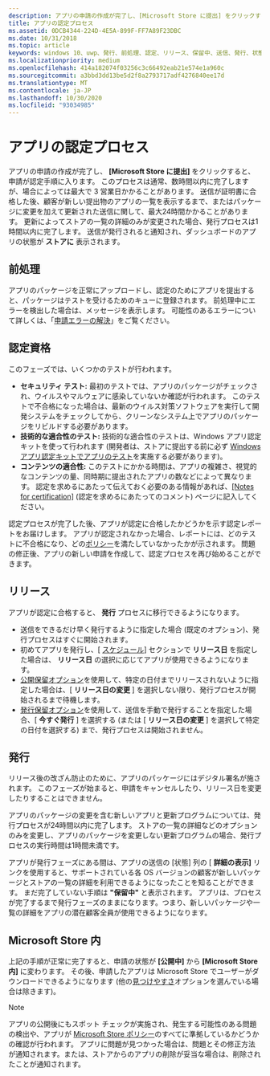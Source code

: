 ```yaml
---
description: アプリの申請の作成が完了し、[Microsoft Store に提出] をクリックすると、申請が認定手順に入ります。
title: アプリの認定プロセス
ms.assetid: 0DCB4344-224D-4E5A-899F-FF7A89F23DBC
ms.date: 10/31/2018
ms.topic: article
keywords: windows 10、uwp、発行、前処理、認定、リリース、保留中、送信、発行、状態、時間
ms.localizationpriority: medium
ms.openlocfilehash: 414a182074f03256c3c66492eab21e574e1a960c
ms.sourcegitcommit: a3bbd3dd13be5d2f8a2793717adf4276840ee17d
ms.translationtype: MT
ms.contentlocale: ja-JP
ms.lasthandoff: 10/30/2020
ms.locfileid: "93034985"
---
```

# <a name="the-app-certification-process"></a>アプリの認定プロセス

アプリの申請の作成が完了し、 **[Microsoft Store に提出]** をクリックすると、申請が認定手順に入ります。 このプロセスは通常、数時間以内に完了しますが、場合によっては最大で 3 営業日かかることがあります。 送信が証明書に合格した後、顧客が新しい提出物のアプリの一覧を表示するまで、またはパッケージに変更を加えて更新された送信に関して、最大24時間かかることがあります。 更新によってストアの一覧の詳細のみが変更された場合、発行プロセスは1時間以内に完了します。  送信が発行されると通知され、ダッシュボードのアプリの状態が **ストアに** 表示されます。

## <a name="preprocessing"></a>前処理

アプリのパッケージを正常にアップロードし、認定のためにアプリを提出すると、パッケージはテストを受けるためのキューに登録されます。 前処理中にエラーを検出した場合は、メッセージを表示します。 可能性のあるエラーについて詳しくは、「[申請エラーの解決](resolve-submission-errors.md)」をご覧ください。

## <a name="certification"></a>認定資格

このフェーズでは、いくつかのテストが行われます。

-   **セキュリティ テスト:** 最初のテストでは、アプリのパッケージがチェックされ、ウイルスやマルウェアに感染していないか確認が行われます。 このテストで不合格になった場合は、最新のウイルス対策ソフトウェアを実行して開発システムをチェックしてから、クリーンなシステム上でアプリのパッケージをリビルドする必要があります。
-   **技術的な適合性のテスト:** 技術的な適合性のテストは、Windows アプリ認定キットを使って行われます  (開発者は、ストアに提出する前に必ず [Windows アプリ認定キットでアプリのテスト](../debug-test-perf/windows-app-certification-kit.md)を実施する必要があります)。
-   **コンテンツの適合性:** このテストにかかる時間は、アプリの複雑さ、視覚的なコンテンツの量、同時期に提出されたアプリの数などによって異なります。 認定を求めるにあたって伝えておく必要のある情報があれば、[[Notes for certification]](notes-for-certification.md) (認定を求めるにあたってのコメント) ページに記入してください。

認定プロセスが完了した後、アプリが認定に合格したかどうかを示す認定レポートをお届けします。 アプリが認定されなかった場合、レポートには、どのテストに不合格になり、どの[ポリシー](store-policies.md)を満たしていなかったかが示されます。 問題の修正後、アプリの新しい申請を作成して、認定プロセスを再び始めることができます。

## <a name="release"></a>リリース

アプリが認定に合格すると、 **発行** プロセスに移行できるようになります。

- 送信をできるだけ早く発行するように指定した場合 (既定のオプション)、発行プロセスはすぐに開始されます。
- 初めてアプリを発行し、[ [スケジュール](configure-precise-release-scheduling.md#release)] セクションで **リリース日** を指定した場合は、 **リリース日** の選択に応じてアプリが使用できるようになります。
- [公開保留オプション](manage-submission-options.md#publishing-hold-options)を使用して、特定の日付までリリースされないように指定した場合は、[ **リリース日の変更** ] を選択しない限り、発行プロセスが開始されるまで待機します。
- [発行保留オプション](manage-submission-options.md#publishing-hold-options)を使用して、送信を手動で発行することを指定した場合、[ **今すぐ発行** ] を選択する (または [ **リリース日の変更** ] を選択して特定の日付を選択する) まで、発行プロセスは開始されません。


## <a name="publishing"></a>発行

リリース後の改ざん防止のために、アプリのパッケージにはデジタル署名が施されます。 このフェーズが始まると、申請をキャンセルしたり、リリース日を変更したりすることはできません。

アプリのパッケージの変更を含む新しいアプリと更新プログラムについては、発行プロセスが24時間以内に完了します。 ストアの一覧の詳細などのオプションのみを変更し、アプリのパッケージを変更しない更新プログラムの場合、発行プロセスの実行時間は1時間未満です。

アプリが発行フェーズにある間は、アプリの送信の [状態] 列の [ **詳細の表示]** リンクを使用すると、サポートされている各 OS バージョンの顧客が新しいパッケージとストアの一覧の詳細を利用できるようになったことを知ることができます。 まだ完了していない手順は **"保留中"** と表示されます。 アプリは、プロセスが完了するまで発行フェーズのままになります。つまり、新しいパッケージや一覧の詳細をアプリの潜在顧客全員が使用できるようになります。

## <a name="in-the-store"></a>Microsoft Store 内 

上記の手順が正常に完了すると、申請の状態が **[公開中]** から **[Microsoft Store 内]** に変わります。 その後、申請したアプリは Microsoft Store でユーザーがダウンロードできるようになります (他の[見つけやすさ](choose-visibility-options.md#discoverability)オプションを選んでいる場合は除きます)。 

> [!NOTE]
> アプリの公開後にもスポット チェックが実施され、発生する可能性のある問題の検出や、アプリが [Microsoft Store ポリシー](store-policies.md)のすべてに準拠しているかどうかの確認が行われます。 アプリに問題が見つかった場合は、問題とその修正方法が通知されます。または、ストアからのアプリの削除が妥当な場合は、削除されたことが通知されます。

 

 

 




